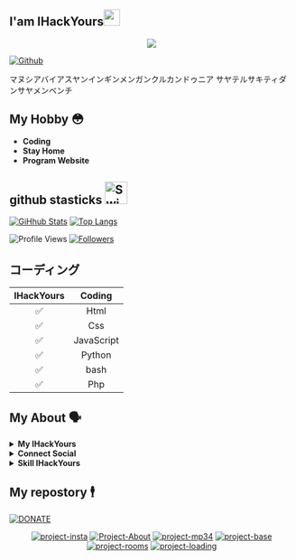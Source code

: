 ## I'am IHackYours<img src="https://github.com/TheDudeThatCode/TheDudeThatCode/blob/master/Assets/Hi.gif" width="29px">

<p align="center"><img src="https://l.top4top.io/p_1806k1fuq0.jpeg"/></p>

<a href="https://github.com/IHackYours"><img title="Github" src="https://img.shields.io/badge/Github-IHACK--YOURS--GANS😳-blue?style=for-the-badge&logo=github"></a>

マヌシアバイアスヤンインギンメンガンクルカンドゥニア
サヤテルサキティダンサヤメンベンチ

## My Hobby 😳

- **Coding**
- **Stay Home**
- **Program Website**

## github stasticks <img src="http://i.imgur.com/Cj4rMrS.gif" height="40" alt="Swimming Octocat" title="Games on GitHub">

[![GiHhub Stats](https://github-readme-stats.vercel.app/api?username=IHackYours&show_icons=true&theme=dark&count_private=true)](https://github.com/IHackYours)
[![Top Langs](https://github-readme-stats.vercel.app/api/top-langs/?username=IHackYours&layout=compact&theme=dark)](https://github.com/IHackYours)

 ![Profile Views](https://komarev.com/ghpvc/?username=IHackYours&color=green)
<a href="https://github.com/IHackYours/followers"><img title="Followers" src="https://img.shields.io/github/followers/IHackYours?color=blue&style=flat-square"></a>

## コーディング

| IHackYours       |                Coding           |
| :-----------: | :--------------------------------: |
|       ✅       | Html                             |
|       ✅       | Css                              |
|       ✅       | JavaScript                       |
|       ✅       | Python                           |
|       ✅       | bash                             |
|       ✅       | Php                              |

## My About 🗣️

<details>
  <summary><b>My IHackYours</b></summary>
  <img alt="IHackYours github" src="https://github-readme-stats.vercel.app/api?username=IHackYours&count_private=true&hide=issues&show_icons=true&hide_border=true&include_all_commits=true&line_height=24"/>
  <img align="right" alt="jpeg" height="170px" src="https://l.top4top.io/p_1808kaaay0.jpeg" />
  <img alt="Top Langs" src="https://github-readme-stats.vercel.app/api/top-langs/?username=IHackYours&layout=compact&hide_border=true"/>
</details>

<details>
  <summary><b>Connect Social</b></summary>
  <p align="center">
    <i>Let's connect and chat!</i><br><br>
    <a href="https://wa.me/6283140861605" target="blank"><img align="center" src="https://www.vectorlogo.zone/logos/whatsapp/whatsapp-icon.svg" alt="n1ghtpe0ple420" height="30" width="40" /></a>
    <a href="https://fb.com/" target="blank"><img align="center" src="https://cdn.jsdelivr.net/npm/simple-icons@3.0.1/icons/facebook.svg" alt="n1ghtpe0ple420" height="30" width="40" /></a>
    <a href="https://instagram.com/ihackyours_" target="blank"><img align="center" src="https://cdn.jsdelivr.net/npm/simple-icons@3.0.1/icons/instagram.svg" alt="putra.go.id" height="30" width="40" /></a>
  </p>
</details>
<details>
  <summary><b>Skill IHackYours</b></summary>
  <p align="center">
    <a href="https://www.shell.org/" target="_blank"><img src="https://www.vectorlogo.zone/logos/gnu_bash/gnu_bash-icon.svg" alt="git" width="40" height="40"/></a>
    <a href="https://www.python.org/" target="_blank"><img src="https://www.vectorlogo.zone/logos/python/python-icon.svg" alt="html5" width="40" height="40"/></a>
    <a href="https://www.css.org/" target="_blank"><img src="https://www.vectorlogo.zone/logos/netlifyapp_watercss/netlifyapp_watercss-icon.svg" alt="linux" width="40" height="40"/></a>
    <a href="https://www.html.org" target="_blank"><img src="https://www.vectorlogo.zone/logos/w3_html5/w3_html5-icon.svg" alt="php" width="40" height="40"/></a>
    <a href="https://www.javascript.com" target="_blank"><img src="https://devicon.dev/devicon.git/icons/javascript/javascript-original.svg" alt="javascript" width="40" height="40"/></a>
  </p>
</details>

## My repostory 🕴️
<a href="https://trakteer.id/ihackyours"><img title="DONATE" src="https://img.shields.io/badge/PLEASE-DONATE--IHACK--YOURS-blue?style=for-the-badge&logo=linux"></a>
<p align="center">
<a href="https://github.com/IHackYours/project-insta"><img title="project-insta" src="https://github-readme-stats.vercel.app/api/pin/?username=IHackYours&repo=project-insta&theme=vision-friendly-dark"></a>
<a href="https://github.com/IHackYours/Project-About"><img title="Project-About" src="https://github-readme-stats.vercel.app/api/pin/?username=IHackYours&repo=Project-About&theme=vision-friendly-dark"></a>
<a href="https://github.com/IHackYours/project-mp34"><img title="project-mp34" src="https://github-readme-stats.vercel.app/api/pin/?username=IHackYours&repo=project-mp34&theme=vision-friendly-dark"></a>
<a href="https://github.com/IHackYours/project-base"><img title="project-base" src="https://github-readme-stats.vercel.app/api/pin/?username=IHackYours&repo=project-base&theme=vision-friendly-dark"></a>
<a href="https://github.com/IHackYours/project-rooms"><img title="project-rooms" src="https://github-readme-stats.vercel.app/api/pin/?username=IHackYours&repo=project-rooms&theme=vision-friendly-dark"></a>
<a href="https://github.com/IHackYours/project-loading"><img title="project-loading" src="https://github-readme-stats.vercel.app/api/pin/?username=IHackYours&repo=project-loading&theme=vision-friendly-dark"></a>
</p>

